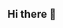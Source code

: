 ## Hi there 👋

<!--
**Yohanan-2/Yohanan-2** is a ✨ _special_ ✨ repository because its `README.md` (this file) appears on your GitHub profile.
#hola
Here are some ideas to get you started:

- 🔭 I’m currently working on ...
- 🌱 I’m currently learning ...
- 👯 I’m looking to collaborate on ...
- 🤔 I’m looking for help with ...
- 💬 Ask me about ...
- 📫 How to reach me: ...
- 😄 Pronouns: ...
- ⚡ Fun fact: ...
-->
